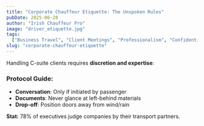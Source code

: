 ```yaml
---
title: "Corporate Chauffeur Etiquette: The Unspoken Rules"
pubDate: 2025-06-28
author: "Irish Chauffeur Pro"
image: "driver_etiquette.jpg"
tags:
  ["Business Travel", "Client Meetings", "Professionalism", "Confidentiality"]
slug: "corporate-chauffeur-etiquette"
---
```


Handling C-suite clients requires **discretion and expertise**:

### Protocol Guide:

- **Conversation**: Only if initiated by passenger
- **Documents**: Never glance at left-behind materials
- **Drop-off**: Position doors away from wind/rain

**Stat:** 78% of executives judge companies by their transport partners.
